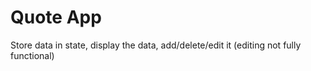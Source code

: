 # Quote App

Store data in state, display the data, add/delete/edit it (editing not fully functional)
